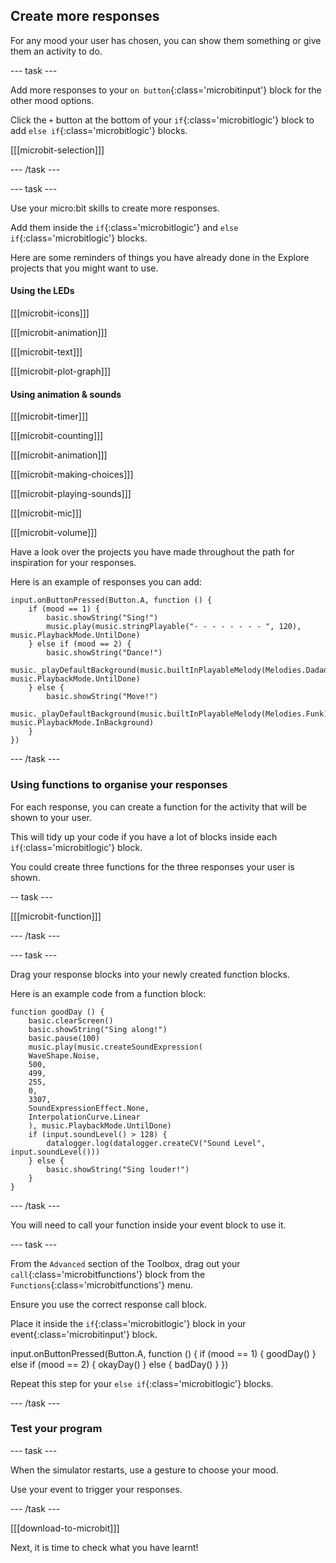 ## Create more responses

For any mood your user has chosen, you can show them something or give them an activity to do.

--- task ---

Add more responses to your `on button`{:class='microbitinput'} block for the other mood options.

Click the `+` button at the bottom of your `if`{:class='microbitlogic'} block to add `else if`{:class='microbitlogic'} blocks.

[[[microbit-selection]]]

--- /task ---

--- task ---

Use your micro:bit skills to create more responses. 

Add them inside the `if`{:class='microbitlogic'} and `else if`{:class='microbitlogic'} blocks.

Here are some reminders of things you have already done in the Explore projects that you might want to use.

#### Using the LEDs

[[[microbit-icons]]]

[[[microbit-animation]]]

[[[microbit-text]]]

[[[microbit-plot-graph]]]

#### Using animation & sounds

[[[microbit-timer]]]

[[[microbit-counting]]]

[[[microbit-animation]]]

[[[microbit-making-choices]]]

[[[microbit-playing-sounds]]]

[[[microbit-mic]]]

[[[microbit-volume]]]

Have a look over the projects you have made throughout the path for inspiration for your responses.

Here is an example of responses you can add:

```microbit
input.onButtonPressed(Button.A, function () {
    if (mood == 1) {
        basic.showString("Sing!")
        music.play(music.stringPlayable("- - - - - - - - ", 120), music.PlaybackMode.UntilDone)
    } else if (mood == 2) {
        basic.showString("Dance!")
        music._playDefaultBackground(music.builtInPlayableMelody(Melodies.Dadadadum), music.PlaybackMode.UntilDone)
    } else {
        basic.showString("Move!")
        music._playDefaultBackground(music.builtInPlayableMelody(Melodies.Funk), music.PlaybackMode.InBackground)
    }
})

```
--- /task ---


### Using functions to organise your responses

For each response, you can create a function for the activity that will be shown to your user. 

This will tidy up your code if you have a lot of blocks inside each `if`{:class='microbitlogic'} block.

You could create three functions for the three responses your user is shown.

-- task ---

[[[microbit-function]]]

--- /task ---

--- task ---

Drag your response blocks into your newly created function blocks. 

Here is an example code from a function block:

```microbit
function goodDay () {
    basic.clearScreen()
    basic.showString("Sing along!")
    basic.pause(100)
    music.play(music.createSoundExpression(
    WaveShape.Noise,
    500,
    499,
    255,
    0,
    3307,
    SoundExpressionEffect.None,
    InterpolationCurve.Linear
    ), music.PlaybackMode.UntilDone)
    if (input.soundLevel() > 128) {
        datalogger.log(datalogger.createCV("Sound Level", input.soundLevel()))
    } else {
        basic.showString("Sing louder!")
    }
}
```

--- /task ---

You will need to call your function inside your event block to use it.

--- task ---

From the `Advanced` section of the Toolbox, drag out your `call`{:class='microbitfunctions'} block from the `Functions`{:class='microbitfunctions'} menu.

Ensure you use the correct response call block.

Place it inside the `if`{:class='microbitlogic'} block in your event{:class='microbitinput'} block.

input.onButtonPressed(Button.A, function () {
    if (mood == 1) {
        goodDay()
    } else if (mood == 2) {
        okayDay()
    } else {
        badDay()
    }
})

Repeat this step for your `else if`{:class='microbitlogic'} blocks.

--- /task ---

### Test your program

--- task ---

When the simulator restarts, use a gesture to choose your mood.

Use your event to trigger your responses.


--- /task ---

[[[download-to-microbit]]]

Next, it is time to check what you have learnt!